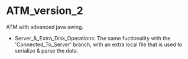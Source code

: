 # ATM_version_2
ATM with advanced java swing. 

- Server_&_Extra_Disk_Operations: 
      The same fuctionality with the 'Connected_To_Server' branch, with an extra local file that is used to serialize & parse the data.
